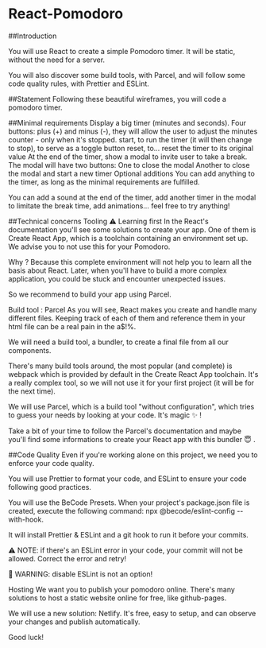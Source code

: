 # React-Pomodoro

##Introduction

You will use React to create a simple Pomodoro timer.
It will be static, without the need for a server.

You will also discover some build tools, with Parcel, and will follow some code quality rules, with Prettier and ESLint.

##Statement
Following these beautiful wireframes, you will code a pomodoro timer.

##Minimal requirements
Display a big timer (minutes and seconds).
Four buttons:
plus (+) and minus (-), they will allow the user to adjust the minutes counter - only when it's stopped.
start, to run the timer (it will then change to stop), to serve as a toggle button
reset, to… reset the timer to its original value
At the end of the timer, show a modal to invite user to take a break. The modal will have two buttons:
One to close the modal
Another to close the modal and start a new timer
Optional additions
You can add anything to the timer, as long as the minimal requirements are fulfilled.

You can add a sound at the end of the timer, add another timer in the modal to limitate the break time, add animations… feel free to try anything!

##Technical concerns
Tooling
⚠️ Learning first
In the React's documentation you'll see some solutions to create your app. One of them is Create React App, which is a toolchain containing an environment set up. We advise you to not use this for your Pomodoro.

Why ? Because this complete environment will not help you to learn all the basis about React. Later, when you'll have to build a more complex application, you could be stuck and encounter unexpected issues.

So we recommend to build your app using Parcel.

Build tool : Parcel
As you will see, React makes you create and handle many different files.
Keeping track of each of them and reference them in your html file can be a real pain in the a$!%.

We will need a build tool, a bundler, to create a final file from all our components.

There's many build tools around, the most popular (and complete) is webpack which is provided by default in the Create React App toolchain.
It's a really complex tool, so we will not use it for your first project (it will be for the next time).

We will use Parcel, which is a build tool "without configuration", which tries to guess your needs by looking at your code. It's magic ✨ !

Take a bit of your time to follow the Parcel's documentation and maybe you'll find some informations to create your React app with this bundler 😇 .

##Code Quality
Even if you're working alone on this project, we need you to enforce your code quality.

You will use Prettier to format your code, and ESLint to ensure your code following good practices.

You will use the BeCode Presets. When your project's package.json file is created, execute the following command: npx @becode/eslint-config --with-hook.

It will install Prettier & ESLint and a git hook to run it before your commits.

⚠️ NOTE: if there's an ESLint error in your code, your commit will not be allowed. Correct the error and retry!

🧨 WARNING: disable ESLint is not an option!

Hosting
We want you to publish your pomodoro online. There's many solutions to host a static website online for free, like github-pages.

We will use a new solution: Netlify.
It's free, easy to setup, and can observe your changes and publish automatically.

Good luck!
